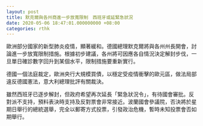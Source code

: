 ```yaml
---
layout: post
title: 默克爾與各州商進一步放寬限制　西班牙或延緊急狀況
date: 2020-05-06 18:47:01.000000000 +08:00
categories: rthk
---
```


歐洲部分國家的新型肺炎疫情，顯著緩和。德國總理默克爾將與各州州長開會，討論進一步放寬限制措施。根據初步建議，各州將可因應各自情況決定解封步伐，一旦單日確診數字回升到某個水平，限制措施要重新實行。

德國一個法庭裁定，歐洲央行大規模買債，以穩定受疫情衝擊的歐元區，做法局部違反德國憲法，意大利總理批評有關裁決。

雖然西班牙已逐步解封，但政府希望再次延長「緊急狀況令」，有待國會審批。反對派不支持，預料表決時支持及反對票會非常接近。波蘭國會參議院，否決將於星期日舉行的總統選舉，完全以郵寄方式投票，引發政治危機，暫時未知投票會否如期舉行。
